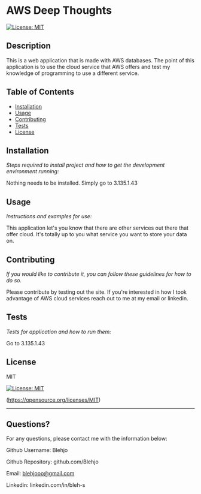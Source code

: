 # AWS Deep Thoughts
  [![License: MIT](https://img.shields.io/badge/License-MIT-yellow.svg)](https://opensource.org/licenses/MIT)
  
  
  ## Description 
  
  
  This is a web application that is made with AWS databases. The point of this application is to use the cloud service that AWS offers and test my knowledge of programming to use a different service.
  ## Table of Contents
  * [Installation](#installation)
  * [Usage](#usage)
  * [Contributing](#contributing)
  * [Tests](#tests)
  * [License](#license)
  
  ## Installation
  
  *Steps required to install project and how to get the development environment running:*
  
  Nothing needs to be installed. Simply go to 3.135.1.43
  
  ## Usage 
  
  *Instructions and examples for use:*
  
  This application let's you know that there are other services out there that offer cloud.  It's totally up to you what service you want to store your data on.
  
  ## Contributing
  
  *If you would like to contribute it, you can follow these guidelines for how to do so.*
  
  Please contribute by testing out the site. If you're interested in how I took advantage of AWS cloud services reach out to me at my email or linkedin.
  
  ## Tests
  
  *Tests for application and how to run them:*
  
  Go to 3.135.1.43
  
  ## License
  
  
  MIT

  [![License: MIT](https://img.shields.io/badge/License-MIT-yellow.svg)](https://opensource.org/licenses/MIT)

  (https://opensource.org/licenses/MIT)

  
  ---
  
  ## Questions?
  
  
  For any questions, please contact me with the information below:
  
  
  Github Username: Blehjo

  Github Repository: github.com/Blehjo

  Email: blehjooo@gmail.com

  Linkedin: linkedin.com/in/bleh-s
